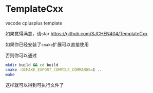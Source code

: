 # TemplateCxx
vscode cplusplus template

如果觉得满意，请star
https://github.com/SJCHEN404/TemplateCxx


如果你已经安装了`cmake`扩展可以直接使用

否则你可以通过

```zsh
mkdir build && cd build
cmake -DCMAKE_EXPORT_COMPILE_COMMANDS=1 ..
make
```

这样就可以得到可执行文件了
